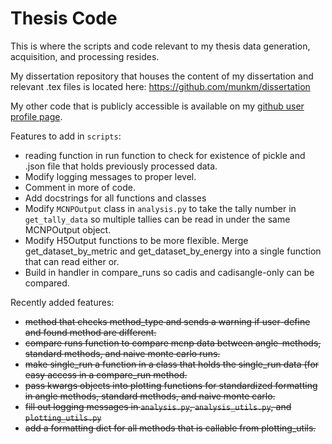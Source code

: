 # Thesis Code
This is where the scripts and code relevant to my thesis data generation,
acquisition, and processing resides. 

My dissertation repository that houses the content of my dissertation and
relevant .tex files is located here: https://github.com/munkm/dissertation

My other code that is publicly accessible is available on my [github user
profile page](munkm.github.io).


Features to add in `scripts`:
* reading function in run function to check for existence of pickle and .json
  file that holds previously processed data. 
* Modify logging messages to proper level. 
* Comment in more of code.
* Add docstrings for all functions and classes
* Modify `MCNPOutput` class in `analysis.py` to take the tally number in
  `get_tally_data` so multiple tallies can be read in under the same MCNPOutput
  object.
* Modify H5Output functions to be more flexible. Merge get_dataset_by_metric
  and get_dataset_by_energy into a single function that can read either or. 
* Build in handler in compare_runs so cadis and cadisangle-only can be
  compared. 

Recently added features:
* ~~method that checks method_type and sends a warning if user-define and found
  method are different.~~ 
* ~~compare runs function to compare mcnp data between angle-methods, standard
  methods, and naive monte carlo runs.~~ 
* ~~make single_run a function in a class that holds the single_run data (for
  easy access in a compare_run method.~~ 
* ~~pass kwargs objects into plotting functions for standardized formatting in
  angle methods, standard methods, and naive monte carlo.~~ 
* ~~fill out logging messages in `analysis.py`, `analysis_utils.py`, and
  `plotting_utils.py`~~
* ~~add a formatting dict for all methods that is callable from plotting_utils.~~ 

